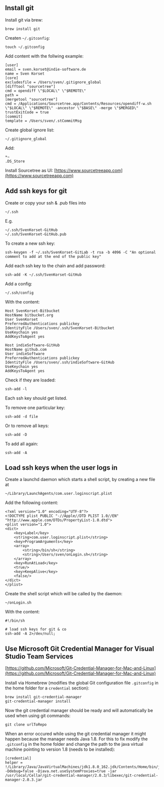 ## Install git

Install git via brew:

	brew install git
	
Createn `~/.gitconfig`:

	touch ~/.gitconfig
	
Add content with the follwing example:

	[user]
	email = sven.korset@indie-software.de
	name = Sven Korset
	[core]
	excludesfile = /Users/sven/.gitignore_global
	[difftool "sourcetree"]
	cmd = opendiff \"$LOCAL\" \"$REMOTE\"
	path = 
	[mergetool "sourcetree"]
	cmd = /Applications/Sourcetree.app/Contents/Resources/opendiff-w.sh \"$LOCAL\" \"$REMOTE\" -ancestor \"$BASE\" -merge \"$MERGED\"
	trustExitCode = true
	[commit]
	template = /Users/sven/.stCommitMsg

Create global ignore list:

	~/.gitignore_global
	
Add:

	*~
	.DS_Store

Install Sourcetree as UI: [https://www.sourcetreeapp.com](https://www.sourcetreeapp.com)

## Add ssh keys for git

Create or copy your ssh & .pub files into

	~/.ssh
	
E.g.

	~/.ssh/SvenKorset-GitHub
	~/.ssh/SvenKorset-GitHub.pub

To create a new ssh key:

	ssh-keygen -f ~/.ssh/SvenKorset-GitLab -t rsa -b 4096 -C "An optional comment to add at the end of the public key"

Add each ssh key to the chain and add password:

	ssh-add -K ~/.ssh/SvenKorset-GitHub
	
Add a config:

	~/.ssh/config
	
With the content:

	Host SvenKorset-Bitbucket
	HostName bitbucket.org
	User SvenKorset
	PreferredAuthentications publickey
	IdentityFile /Users/sven/.ssh/SvenKorset-Bitbucket
	UseKeychain yes
	AddKeysToAgent yes

	Host indieSoftware-GitHub
	HostName github.com
	User indieSoftware
	PreferredAuthentications publickey
	IdentityFile /Users/sven/.ssh/indieSoftware-GitHub
	UseKeychain yes
	AddKeysToAgent yes

Check if they are loaded:

	ssh-add -l

Each ssh key should get listed.

To remove one particular key:

	ssh-add -d file

Or to remove all keys:

	ssh-add -D

To add all again:

	ssh-add -A

## Load ssh keys when the user logs in

Create a launchd daemon which starts a shell script, by creating a new file at 

	~/Library/LaunchAgents/com.user.loginscript.plist
	
Add the following content:

	<?xml version="1.0" encoding="UTF-8"?>
	<!DOCTYPE plist PUBLIC "-//Apple//DTD PLIST 1.0//EN" "http://www.apple.com/DTDs/PropertyList-1.0.dtd">
	<plist version="1.0">
	<dict>
		<key>Label</key>
		<string>com.user.loginscript.plist</string>
		<key>ProgramArguments</key>
		<array>
			<string>/bin/sh</string>
			<string>/Users/sven/onLogin.sh</string>
		</array>
		<key>RunAtLoad</key>
		<true/>
		<key>KeepAlive</key>
		<false/>
	</dict>
	</plist>

Create the shell script which will be called by the daemon:

	~/onLogin.sh
	
With the content:

	#!/bin/sh

	# load ssh keys for git & co
	ssh-add -A 2>/dev/null;

## Use Microsoft Git Credential Manager for Visual Studio Team Services

[https://github.com/Microsoft/Git-Credential-Manager-for-Mac-and-Linux](https://github.com/Microsoft/Git-Credential-Manager-for-Mac-and-Linux)

Install via Homebrew (modifies the global Git configuration file `.gitconfig` in the home folder for a `credential` section):

	brew install git-credential-manager
	git-credential-manager install

Now the git credential manager should be ready and will automatically be used when using git commands:

	git clone urlToRepo

When an error occured while using the git credential manager it might happen because the manager needs Java 1.8. For this to fix modify the `.gitconfig` in the home folder and change the path to the java virtual machine pointing to version 1.8 (needs to be installed):

	[credential]
	helper = !/Library/Java/JavaVirtualMachines/jdk1.8.0_162.jdk/Contents/Home/bin/java -Ddebug=false -Djava.net.useSystemProxies=true -jar /usr/local/Cellar/git-credential-manager/2.0.3/libexec/git-credential-manager-2.0.3.jar
